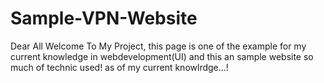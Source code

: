 # Sample-VPN-Website
Dear All Welcome To My Project,
this page is one of the example for my current knowledge in webdevelopment(UI)
and this an sample website
so much of technic used! as of my current knowlrdge...!
